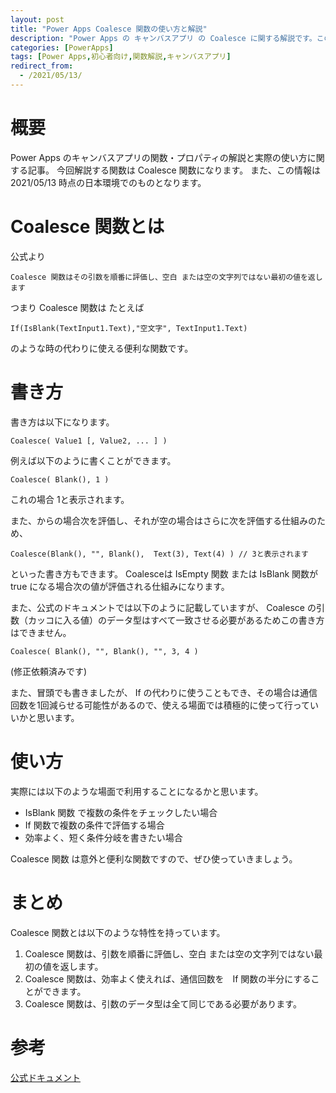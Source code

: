 ```yaml
---
layout: post
title: "Power Apps Coalesce 関数の使い方と解説"
description: "Power Apps の キャンバスアプリ の Coalesce に関する解説です。この記事を読むことで　Coalesce の使い方をマスターすることができます。Coalesce 関数は空白か空文字の評価とそれによって動きを変化したい場合に使います。"
categories: [PowerApps]
tags: [Power Apps,初心者向け,関数解説,キャンバスアプリ]
redirect_from:
  - /2021/05/13/
---
```


#  概要

Power Apps のキャンバスアプリの関数・プロパティの解説と実際の使い方に関する記事。
今回解説する関数は Coalesce 関数になります。
また、この情報は 2021/05/13 時点の日本環境でのものとなります。

# Coalesce 関数とは

公式より
```
Coalesce 関数はその引数を順番に評価し、空白 または空の文字列ではない最初の値を返します
```

つまり Coalesce 関数は たとえば

```
If(IsBlank(TextInput1.Text),"空文字", TextInput1.Text)
```

のような時の代わりに使える便利な関数です。


# 書き方

書き方は以下になります。

```
Coalesce( Value1 [, Value2, ... ] )
```

例えば以下のように書くことができます。

```
Coalesce( Blank(), 1 )
```

これの場合 1と表示されます。

また、からの場合次を評価し、それが空の場合はさらに次を評価する仕組みのため、

```
Coalesce(Blank(), "", Blank(),  Text(3), Text(4) ) // 3と表示されます
```

といった書き方もできます。
Coalesceは IsEmpty 関数 または IsBlank 関数が true になる場合次の値が評価される仕組みになります。

また、公式のドキュメントでは以下のように記載していますが、 Coalesce の引数（カッコに入る値）のデータ型はすべて一致させる必要があるためこの書き方はできません。

```
Coalesce( Blank(), "", Blank(), "", 3, 4 )
```

(修正依頼済みです)

また、冒頭でも書きましたが、 If の代わりに使うこともでき、その場合は通信回数を1回減らせる可能性があるので、使える場面では積極的に使って行っていいかと思います。

# 使い方

実際には以下のような場面で利用することになるかと思います。

- IsBlank 関数 で複数の条件をチェックしたい場合
- If 関数で複数の条件で評価する場合
- 効率よく、短く条件分岐を書きたい場合

Coalesce 関数 は意外と便利な関数ですので、ぜひ使っていきましょう。

# まとめ

Coalesce 関数とは以下のような特性を持っています。

1. Coalesce 関数は、引数を順番に評価し、空白 または空の文字列ではない最初の値を返します。
2. Coalesce 関数は、効率よく使えれば、通信回数を　If 関数の半分にすることができます。
3. Coalesce 関数は、引数のデータ型は全て同じである必要があります。


# 参考

[公式ドキュメント](https://docs.microsoft.com/ja-jp/powerapps/maker/canvas-apps/functions/function-isblank-isempty#coalesce)

